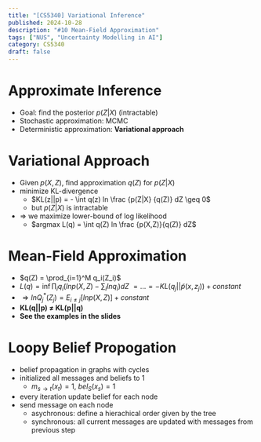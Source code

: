 ```yaml
---
title: "[CS5340] Variational Inference"
published: 2024-10-28
description: "#10 Mean-Field Approximation"
tags: ["NUS", "Uncertainty Modelling in AI"]
category: CS5340
draft: false
---
```


# Approximate Inference
- Goal: find the posterior $p(Z|X)$ (intractable)
- Stochastic approximation: MCMC
- Deterministic approximation: **Variational approach**

# Variational Approach
- Given $p(X,Z)$, find approximation $q(Z)$ for $p(Z|X)$
- minimize KL-divergence
    - $KL(z||p) = - \int q(z) ln \frac {p(Z|X} {q(Z)} dZ \geq 0$
    - but $p(Z|X)$ is intractable
- $\Rightarrow$ we maximize lower-bound of log likelihood
    - $argmax L(q) = \int q(Z) ln \frac {p(X,Z)}{q(Z)} dZ$

# Mean-Field Approximation
- $q(Z) = \prod_{i=1}^M q_i(Z_i)$
- $L(q) = \inf \prod_i q_i (ln p(X,Z) - \sum_i ln q_i) dZ \ = ... = -KL(q_j || \tilde p(x, z_j)) + constant$
- $\Rightarrow ln Q^*_j(Z_j) = E_{i \neq j} [ln p(X,Z)] + constant$
- **KL(q||p) $\neq$ KL(p||q)**
- **See the examples in the slides**

# Loopy Belief Propogation
- belief propagation in graphs with cycles
- initialized all messages and beliefs to $1$
    - $m_{s \rightarrow t} (x_t) =1$, $bel_S(x_s) = 1$
- every iteration update belief for each node
- send message on each node
    - asychronous: define a hierachical order given by the tree
    - synchronous: all current messages are updated with messages from previous step
